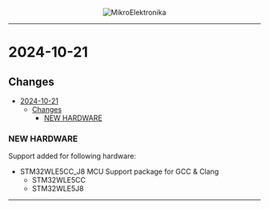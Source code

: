 <p align="center">
  <img src="http://www.mikroe.com/img/designs/beta/logo_small.png?raw=true" alt="MikroElektronika"/>
</p>

---

# 2024-10-21

## Changes

- [2024-10-21](#2024-10-21)
  - [Changes](#changes)
    - [NEW HARDWARE](#new-hardware)

### NEW HARDWARE

Support added for following hardware:

- STM32WLE5CC_J8 MCU Support package for GCC & Clang
  - STM32WLE5CC
  - STM32WLE5J8

---
